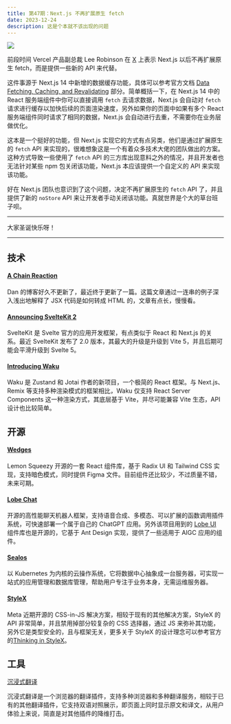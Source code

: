 ```yaml
---
title: 第47期：Next.js 不再扩展原生 fetch
date: 2023-12-24
description: 这是个本就不该出现的问题
---
```


![](/static/weekly/issue-47-cover.jpg)

前段时间 Vercel 产品副总裁 Lee Robinson 在 [X](https://twitter.com/leeerob/status/1733154383410684148) 上表示 Next.js 以后不再扩展原生 fetch，而是提供一些新的 API 来代替。

这件事源于 Next.js 14 中新增的数据缓存功能，具体可以参考官方文档 [Data Fetching, Caching, and Revalidating](https://nextjs.org/docs/app/building-your-application/data-fetching/fetching-caching-and-revalidating) 部分。简单概括一下，在 Next.js 14 中的 React 服务端组件中你可以直接调用 `fetch` 去请求数据，Next.js 会自动对 `fetch` 请求进行缓存以加快后续的页面渲染速度，另外如果你的页面中如果有多个 React 服务端组件同时请求了相同的数据，Next.js 会自动进行去重，不需要你在业务层做优化。

这本是一个挺好的功能，但 Next.js 实现它的方式有点另类，他们是通过扩展原生的 `fetch` API 来实现的，很难想象这是一个有着众多技术大佬的团队做出的方案。这种方式导致一些使用了 `fetch` API 的三方库出现意料之外的情况，并且开发者也无法针对某些 npm 包关闭该功能，Next.js 本应该提供一个自定义的 API 来实现该功能。

好在 Next.js 团队也意识到了这个问题，决定不再扩展原生的 `fetch` API 了，并且提供了新的 `noStore` API 来让开发者手动关闭该功能。真就世界是个大的草台班子呗。

<hr />

大家圣诞快乐呀！

<hr />

## 技术

#### [A Chain Reaction](https://overreacted.io/a-chain-reaction)

Dan 的博客好久不更新了，最近终于更新了一篇。这篇文章通过一连串的例子深入浅出地解释了 JSX 代码是如何转成 HTML 的，文章有点长，慢慢看。

#### [Announcing SvelteKit 2](https://svelte.dev/blog/sveltekit-2)

SvelteKit 是 Svelte 官方的应用开发框架，有点类似于 React 和 Next.js 的关系。最近 SvelteKit 发布了 2.0 版本，其最大的升级是升级到 Vite 5，并且后期可能会平滑升级到 Svelte 5。

#### [Introducing Waku](https://waku.gg/blog/introducing-waku)

Waku 是 Zustand 和 Jotai 作者的新项目，一个极简的 React 框架。与 Next.js、Remix 等支持多种渲染模式的框架相比，Waku 仅支持 React Server Components 这一种渲染方式，其底层基于 Vite，并尽可能兼容 Vite 生态，API 设计也比较简单。

## 开源

#### [Wedges](https://github.com/lmsqueezy/wedges)

Lemon Squeezy 开源的一套 React 组件库，基于 Radix UI 和 Tailwind CSS 实现，支持暗色模式，同时提供 Figma 文件。目前组件还比较少，不过质量不错，未来可期。

#### [Lobe Chat](https://github.com/lobehub/lobe-chat)

开源的高性能聊天机器人框架，支持语音合成、多模态、可以扩展的函数调用插件系统，可快速部署一个属于自己的 ChatGPT 应用。另外该项目用到的 [Lobe UI](https://github.com/lobehub/lobe-ui) 组件库也是开源的，它基于 Ant Design 实现，提供了一些适用于 AIGC 应用的组件。

#### [Sealos](https://github.com/labring/sealos)

以 Kubernetes 为内核的云操作系统，它将数据中心抽象成一台服务器，可实现一站式的应用管理和数据库管理，帮助用户专注于业务本身，无需运维服务器。

#### [StyleX](https://github.com/facebook/stylex)

Meta 近期开源的 CSS-in-JS 解决方案，相较于现有的其他解决方案，StyleX 的 API 非常简单，并且禁用掉部分较复杂的 CSS 选择器，通过 JS 来弥补其功能，另外它是类型安全的，且与框架无关，更多关于 StyleX 的设计理念可以参考官方的[Thinking in StyleX](https://stylexjs.com/docs/learn/thinking-in-stylex/)。

## 工具

[沉浸式翻译](https://immersivetranslate.com/)

沉浸式翻译是一个浏览器的翻译插件，支持多种浏览器和多种翻译服务，相较于已有的其他翻译插件，它支持双语对照展示，即页面上同时显示原文和译文，从用户体验上来说，简直是对其他插件的降维打击。
